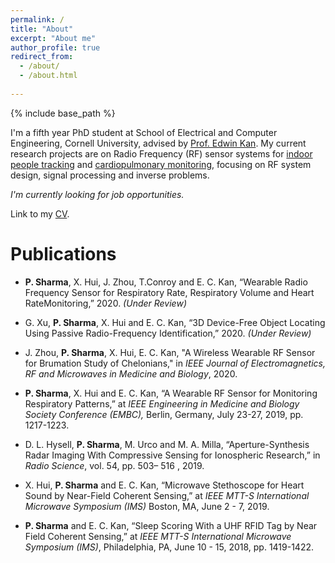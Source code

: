 ```yaml
---
permalink: /
title: "About"
excerpt: "About me"
author_profile: true
redirect_from: 
  - /about/
  - /about.html
  
---
```

{% include base_path %}

I'm a fifth year PhD student at School of Electrical and Computer Engineering, Cornell University, advised by [Prof. Edwin Kan](https://kan.ece.cornell.edu/). My current research projects are on Radio Frequency (RF) sensor systems for [indoor people tracking](https://psharma15.github.io/CLEAR/) and [cardiopulmonary monitoring](https://psharma15.github.io/RF-Vital-Sensing/), focusing on RF system design, signal processing and inverse problems. 

*I'm currently looking for job opportunities.*

Link to my <a href="/Pragya_Sharma_CV.pdf" target="_blank">CV</a>.

Publications
=====

  * **P. Sharma**, X. Hui, J. Zhou, T.Conroy and E. C. Kan, “Wearable Radio Frequency Sensor for Respiratory Rate, Respiratory Volume and Heart RateMonitoring,” 2020. _(Under Review)_
  
  * G. Xu, **P. Sharma**, X. Hui and E. C. Kan, “3D Device-Free Object Locating Using Passive Radio-Frequency Identification,” 2020. _(Under Review)_
    
  * J. Zhou, **P. Sharma**, X. Hui, E. C. Kan, "A Wireless Wearable RF Sensor for Brumation Study of Chelonians," in _IEEE Journal of Electromagnetics, RF and Microwaves in Medicine and Biology_, 2020.

  * **P. Sharma**, X. Hui and E. C. Kan, “A Wearable RF Sensor for Monitoring Respiratory Patterns,” at _IEEE Engineering in Medicine and Biology Society Conference (EMBC),_ Berlin, Germany, July 23-27, 2019, pp. 1217-1223.

  * D. L. Hysell, **P. Sharma**, M. Urco and M. A. Milla, “Aperture-Synthesis Radar Imaging With Compressive Sensing for Ionospheric Research,” in _Radio Science_, vol. 54, pp. 503– 516 , 2019.

  * X. Hui, **P. Sharma** and E. C. Kan, “Microwave Stethoscope for Heart Sound by Near-Field Coherent Sensing,” at _IEEE MTT-S International Microwave Symposium (IMS)_ Boston, MA, June 2 - 7, 2019.

  * **P. Sharma** and E. C. Kan, “Sleep Scoring With a UHF RFID Tag by Near Field Coherent Sensing,” at _IEEE MTT-S International Microwave Symposium (IMS)_, Philadelphia, PA, June 10 - 15, 2018, pp. 1419-1422.

